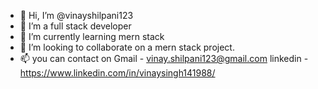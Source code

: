 - 👋 Hi, I’m @vinayshilpani123
- 👀 I’m a full stack developer
- 🌱 I’m currently learning mern stack
- 💞️ I’m looking to collaborate on a mern stack project.
- 📫 you can contact on 
     Gmail - vinay.shilpani123@gmail.com
     linkedin - https://www.linkedin.com/in/vinaysingh141988/

<!---
vinayshilpani123/vinayshilpani123 is a ✨ special ✨ repository because its `README.md` (this file) appears on your GitHub profile.
You can click the Preview link to take a look at your changes.
--->
